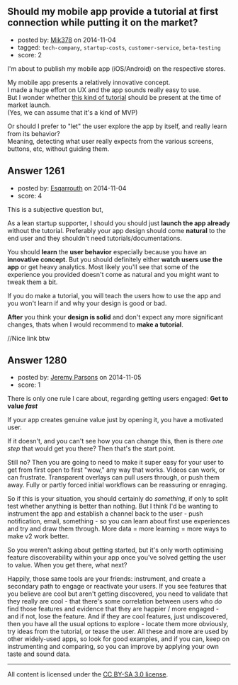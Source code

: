 ## Should my mobile app provide a tutorial at first connection while putting it on the market?

- posted by: [Mik378](https://stackexchange.com/users/961739/mik378) on 2014-11-04
- tagged: `tech-company`, `startup-costs`, `customer-service`, `beta-testing`
- score: 2

<p>I'm about to publish my mobile app (iOS/Android) on the respective stores. </p>

<p>My mobile app presents a relatively innovative concept.<br>
I made a huge effort on UX and the app sounds really easy to use.<br>
But I wonder whether <a href="http://www.smashingmagazine.com/2014/04/22/rethinking-mobile-tutorials-which-patterns-really-work/" rel="nofollow">this kind of tutorial</a> should be present at the time of market launch.<br>
(Yes, we can assume that it's a kind of MVP)</p>

<p>Or should I prefer to "let" the user explore the app by itself, and really learn from its behavior?<br>
Meaning, detecting what user really expects from the various screens, buttons, etc, without guiding them.</p>



## Answer 1261

- posted by: [Esqarrouth](https://stackexchange.com/users/3055586/esqarrouth) on 2014-11-04
- score: 4

<p>This is a subjective question but,</p>

<p>As a lean startup supporter, I should you should just <strong>launch the app already</strong> without the tutorial. Preferably your app design should come <strong>natural</strong> to the end user and they shouldn't need tutorials/documentations. </p>

<p>You should <strong>learn</strong> the <strong>user behavior</strong> especially because you have an <strong>innovative concept</strong>. But you should definitely either <strong>watch users use the app</strong> or get heavy analytics. Most likely you'll see that some of the experience you provided doesn't come as natural and you might want to tweak them a bit. </p>

<p>If you do make a tutorial, you will teach the users how to use the app and you won't learn if and why your design is good or bad. </p>

<p><strong>After</strong> you think your <strong>design is solid</strong> and don't expect any more significant changes, thats when I would recommend to <strong>make a tutorial</strong>.</p>

<p>//Nice link btw</p>



## Answer 1280

- posted by: [Jeremy Parsons](https://stackexchange.com/users/497810/jeremy-parsons) on 2014-11-05
- score: 1

<p>There is only one rule I care about, regarding getting users engaged: <strong>Get to value <em>fast</em></strong></p>

<p>If your app creates genuine value just by opening it, you have a motivated user.</p>

<p>If it doesn't, and you can't see how you can change this, then is there <em>one step</em> that would get you there? Then that's the start point.</p>

<p>Still no? Then you are going to need to make it super easy for your user to get from first open to first "wow," any way that works. Videos can work, or can frustrate. Transparent overlays can pull users through, or push them away. Fully or partly forced initial workflows can be reassuring or enraging.</p>

<p>So if this is your situation, you should certainly do <em>something</em>, if only to split test whether anything is better than nothing. But I think I'd be wanting to instrument the app and establish a channel back to the user - push notification, email, something - so you can learn about first use experiences and try and draw them through. More data = more learning = more ways to make v2 work better.</p>

<p>So you weren't asking about getting started, but it's only worth optimising feature discoverability within your app once you've solved getting the user to value. When you get there, what next?</p>

<p>Happily, those same tools are your friends: instrument, and create a secondary path to engage or reactivate your users. If you see features that you believe are cool but aren't getting discovered, you need to validate that they really are cool - that there's some correlation between users who <em>do</em> find those features and evidence that they are happier / more engaged - and if not, lose the feature. And if they are cool features, just undiscovered, then you have all the usual options to explore - locate them more obviously, try ideas from the tutorial, or tease the user. All these and more are used by other widely-used apps, so look for good examples, and if you can, keep on instrumenting and comparing, so you can improve by applying your own taste and sound data.</p>




---

All content is licensed under the [CC BY-SA 3.0 license](https://creativecommons.org/licenses/by-sa/3.0/).
